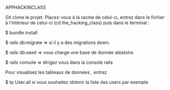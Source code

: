 APPHACKINCLASS

Git clone le projet. Placez-vous à la racine de celui-ci, entrez dans le fichier à l'intérieur de celui-ci (cd the_hacking_class) puis dans le terminal :

$ bundle install

$ rails db:migrate => si il y a des migrations down.

$ rails db:seed => vous charge une base de donnée aléatoire.

$ rails console => dirigez vous dans la console rails

Pour visualisez les tableaux de données , entrez

$ tp User.all si vous souhaitez obtenir la liste des users par exemple
